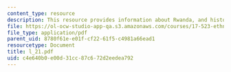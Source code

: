 ```yaml
---
content_type: resource
description: This resource provides information about Rwanda, and history of Rwanda.
file: https://ol-ocw-studio-app-qa.s3.amazonaws.com/courses/17-523-ethnicity-and-race-in-world-politics-fall-2005/c4e640b0e00d31cc87c672d2eedea792_l_21.pdf
file_type: application/pdf
parent_uid: 8780f61e-e01f-cf22-61f5-c4981a66ead1
resourcetype: Document
title: l_21.pdf
uid: c4e640b0-e00d-31cc-87c6-72d2eedea792
---
```

